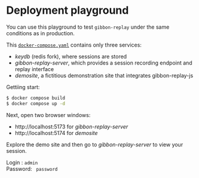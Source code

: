 # Deployment playground

You can use this playground to test `gibbon-replay` under the same conditions as in production.

This [`docker-compose.yaml`](./docker-compose.yaml) contains only three services:

- *keydb* (redis fork), where sessions are stored
- *gibbon-replay-server*, which provides a session recording endpoint and replay interface
- *demosite*, a fictitious demonstration site that integrates gibbon-replay-js

Gettiing start:

```sh
$ docker compose build
$ docker compose up -d
```

Next, open two browser windows:

- http://localhost:5173 for *gibbon-replay-server*
- http://localhost:5174 for *demosite*

Explore the demo site and then go to *gibbon-replay-server* to view your session.

Login : `admin`  
Password: ` password`
